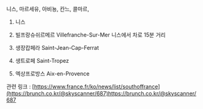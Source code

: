 니스, 마르세유, 아비뇽, 칸느, 콜마르, 



1. 니스

2. 빌프랑슈쉬르메르 Villefranche-Sur-Mer
니스에서 차로 15분 거리

3. 생장캅페라 Saint-Jean-Cap-Ferrat

4. 생트로페 Saint-Tropez

5. 엑상프로방스 Aix-en-Provence



관련 링크 : [https://www.france.fr/ko/news/list/southoffrance](https://brunch.co.kr/@skyscanner/687)https://brunch.co.kr/@skyscanner/687
